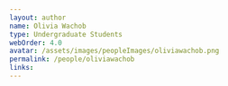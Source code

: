```yaml
---
layout: author
name: Olivia Wachob
type: Undergraduate Students
webOrder: 4.0
avatar: /assets/images/peopleImages/oliviawachob.png
permalink: /people/oliviawachob
links:
---
```

